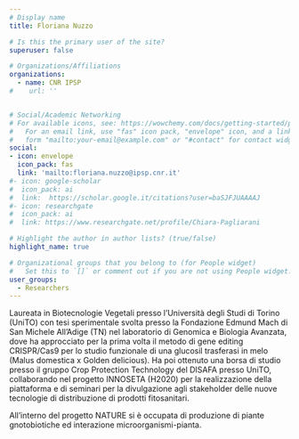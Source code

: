 ```yaml
---
# Display name
title: Floriana Nuzzo

# Is this the primary user of the site?
superuser: false

# Organizations/Affiliations
organizations:
  - name: CNR IPSP
#    url: ''


# Social/Academic Networking
# For available icons, see: https://wowchemy.com/docs/getting-started/page-builder/#icons
#   For an email link, use "fas" icon pack, "envelope" icon, and a link in the
#   form "mailto:your-email@example.com" or "#contact" for contact widget.
social:
- icon: envelope
  icon_pack: fas
  link: 'mailto:floriana.nuzzo@ipsp.cnr.it' 
#- icon: google-scholar
#  icon_pack: ai
#  link:  https://scholar.google.it/citations?user=baSJFJUAAAAJ
#- icon: researchgate
#  icon_pack: ai
#  link: https://www.researchgate.net/profile/Chiara-Pagliarani

# Highlight the author in author lists? (true/false)
highlight_name: true

# Organizational groups that you belong to (for People widget)
#   Set this to `[]` or comment out if you are not using People widget.
user_groups:
  - Researchers
---
```


Laureata in Biotecnologie Vegetali presso l’Università degli Studi di Torino (UniTO) con tesi sperimentale svolta presso la Fondazione Edmund Mach di San Michele All’Adige (TN) nel laboratorio di Genomica e Biologia Avanzata, dove ha approcciato per la prima volta il metodo di gene editing CRISPR/Cas9 per lo studio funzionale di una glucosil trasferasi in melo (Malus domestica x Golden delicious). Ha poi ottenuto una borsa di studio presso il gruppo Crop Protection Technology del DISAFA presso UniTO, collaborando nel progetto INNOSETA (H2020) per la realizzazione della piattaforma e di seminari per la divulgazione agli stakeholder delle nuove tecnologie di distribuzione di prodotti fitosanitari. 

All’interno del progetto NATURE si è occupata di produzione di piante gnotobiotiche ed interazione microorganismi-pianta.

